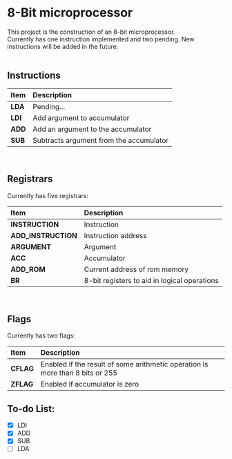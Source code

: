 # 8-Bit microprocessor

This project is the construction of an 8-bit microprocessor. <br>
Currently has one instruction implemented and two pending. New instructions will be added in the future.<br>
<br>

## Instructions

| Item    | Description                             |
| :------ | :-------------------------------------- |
| **LDA** | Pending...                              |
| **LDI** | Add argument to accumulator             |
| **ADD** | Add an argument to the accumulator      |
| **SUB** | Subtracts argument from the accumulator |

<br>

## Registrars

Currently has five registrars:<br>

| Item                | Description                                  |
| :------------------ | :------------------------------------------- |
| **INSTRUCTION**     | Instruction                                  |
| **ADD_INSTRUCTION** | Instruction address                          |
| **ARGUMENT**        | Argument                                     |
| **ACC**             | Accumulator                                  |
| **ADD_ROM**         | Current address of rom memory                |
| **BR**              | 8-bit registers to aid in logical operations |

<br>

## Flags

Currently has two flags:<br>

| Item      | Description                                                                   |
| :-------- | :---------------------------------------------------------------------------- |
| **CFLAG** | Enabled if the result of some arithmetic operation is more than 8 bits or 255 |
| **ZFLAG** | Enabled if accumulator is zero                                                |

## To-do List:

- [x] LDI
- [x] ADD
- [x] SUB
- [ ] LDA

